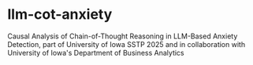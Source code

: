 # llm-cot-anxiety
Causal Analysis of Chain-of-Thought Reasoning in LLM-Based Anxiety Detection, part of University of Iowa SSTP 2025 and in collaboration with University of Iowa's Department of Business Analytics
